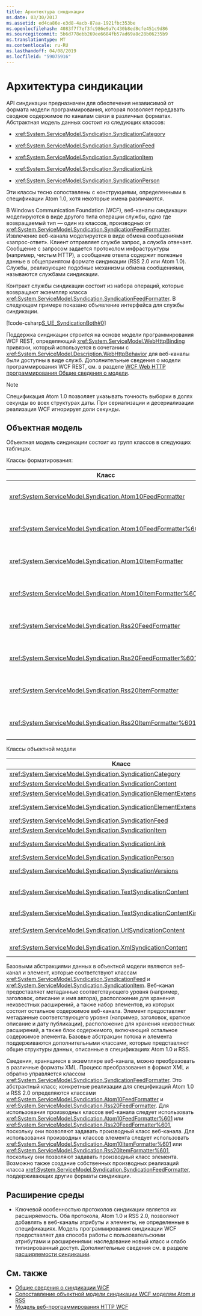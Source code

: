```yaml
---
title: Архитектура синдикации
ms.date: 03/30/2017
ms.assetid: ed4ca86e-e3d8-4acb-87aa-1921fbc353be
ms.openlocfilehash: 4083f7f7ef3fc986e9a7c430b8ed8cfe451c9d86
ms.sourcegitcommit: 5b6d778ebb269ee6684fb57ad69a8c28b06235b9
ms.translationtype: MT
ms.contentlocale: ru-RU
ms.lasthandoff: 04/08/2019
ms.locfileid: "59075916"
---
```

# <a name="architecture-of-syndication"></a>Архитектура синдикации
API синдикации предназначен для обеспечения независимой от формата модели программирования, которая позволяет передавать сводное содержимое по каналам связи в различных форматах. Абстрактная модель данных состоит из следующих классов:  
  
-   <xref:System.ServiceModel.Syndication.SyndicationCategory>  
  
-   <xref:System.ServiceModel.Syndication.SyndicationFeed>  
  
-   <xref:System.ServiceModel.Syndication.SyndicationItem>  
  
-   <xref:System.ServiceModel.Syndication.SyndicationLink>  
  
-   <xref:System.ServiceModel.Syndication.SyndicationPerson>  
  
 Эти классы тесно сопоставлены с конструкциями, определенными в спецификации Atom 1.0, хотя некоторые имена различаются.  
  
 В Windows Communication Foundation (WCF), веб-каналы синдикации моделируются в виде другого типа операции службы, одно где возвращаемый тип — один из классов, производных от <xref:System.ServiceModel.Syndication.SyndicationFeedFormatter>. Извлечение веб-канала моделируется в виде обмена сообщениями «запрос-ответ». Клиент отправляет службе запрос, а служба отвечает. Сообщение с запросом задается протоколом инфраструктуры (например, чистым HTTP), а сообщение ответа содержит полезные данные в общепринятом формате синдикации (RSS 2.0 или Atom 1.0). Службы, реализующие подобные механизмы обмена сообщениями, называются службами синдикации.  
  
 Контракт службы синдикации состоит из набора операций, которые возвращают экземпляр класса <xref:System.ServiceModel.Syndication.SyndicationFeedFormatter>. В следующем примере показано объявление интерфейса для службы синдикации.  
  
 [!code-csharp[S_UE_SyndicationBoth#0](../../../../samples/snippets/csharp/VS_Snippets_CFX/s_ue_syndicationboth/cs/service.cs#0)]  
  
 Поддержка синдикации строится на основе модели программирования WCF REST, определяющий <xref:System.ServiceModel.WebHttpBinding> привязки, который используется в сочетании с <xref:System.ServiceModel.Description.WebHttpBehavior> для веб-каналы были доступны в виде служб. Дополнительные сведения о модели программирования WCF REST, см. в разделе [WCF Web HTTP программирования Общие сведения о модели](../../../../docs/framework/wcf/feature-details/wcf-web-http-programming-model-overview.md).  
  
> [!NOTE]
>  Спецификация Atom 1.0 позволяет указывать точность выборки в долях секунды во всех структурах даты. При сериализации и десериализации реализация WCF игнорирует доли секунды.  
  
## <a name="object-model"></a>Объектная модель  
 Объектная модель синдикации состоит из групп классов в следующих таблицах.  
  
 Классы форматирования:  
  
|Класс|Описание|  
|-----------|-----------------|  
|<xref:System.ServiceModel.Syndication.Atom10FeedFormatter>|Класс, который выполняет сериализацию экземпляра <xref:System.ServiceModel.Syndication.SyndicationFeed> в формат Atom 1.0.|  
|<xref:System.ServiceModel.Syndication.Atom10FeedFormatter%601>|Класс, который выполняет сериализацию классов, производных от <xref:System.ServiceModel.Syndication.SyndicationFeed>, в формат Atom 1.0.|  
|<xref:System.ServiceModel.Syndication.Atom10ItemFormatter>|Класс, который выполняет сериализацию экземпляра <xref:System.ServiceModel.Syndication.SyndicationItem> в формат Atom 1.0.|  
|<xref:System.ServiceModel.Syndication.Atom10ItemFormatter%601>|Класс, который выполняет сериализацию классов, производных от <xref:System.ServiceModel.Syndication.SyndicationItem>, в формат Atom 1.0.|  
|<xref:System.ServiceModel.Syndication.Rss20FeedFormatter>|Класс, который выполняет сериализацию экземпляра <xref:System.ServiceModel.Syndication.SyndicationFeed> в формат RSS 2.0.|  
|<xref:System.ServiceModel.Syndication.Rss20FeedFormatter%601>|Класс, который выполняет сериализацию классов, производных от <xref:System.ServiceModel.Syndication.SyndicationFeed>, в формат RSS 2.0.|  
|<xref:System.ServiceModel.Syndication.Rss20ItemFormatter>|Класс, который выполняет сериализацию экземпляра <xref:System.ServiceModel.Syndication.SyndicationItem> в формат RSS 2.0.|  
|<xref:System.ServiceModel.Syndication.Rss20ItemFormatter%601>|Класс, который выполняет сериализацию классов, производных от <xref:System.ServiceModel.Syndication.SyndicationItem>, в формат RSS 2.0.|  
  
 Классы объектной модели  
  
|Класс|Описание|  
|-----------|-----------------|  
|<xref:System.ServiceModel.Syndication.SyndicationCategory>|Класс, представляющий категорию веб-канала синдикации.|  
|<xref:System.ServiceModel.Syndication.SyndicationContent>|Базовый класс, представляющий содержимое синдикации.|  
|<xref:System.ServiceModel.Syndication.SyndicationElementExtension>|Класс, представляющий расширение элемента синдикации.|  
|<xref:System.ServiceModel.Syndication.SyndicationElementExtensionCollection>|Коллекция объектов <xref:System.ServiceModel.Syndication.SyndicationElementExtension>.|  
|<xref:System.ServiceModel.Syndication.SyndicationFeed>|Класс, представляющий объект веб-канала верхнего уровня.|  
|<xref:System.ServiceModel.Syndication.SyndicationItem>|Класс, представляющий элемент веб-канала.|  
|<xref:System.ServiceModel.Syndication.SyndicationLink>|Класс, представляющий ссылку в веб-канале или элементе синдикации.|  
|<xref:System.ServiceModel.Syndication.SyndicationPerson>|Класс, представляющий конструкцию Person спецификации Atom.|  
|<xref:System.ServiceModel.Syndication.SyndicationVersions>|Класс, представляющий поддерживаемые версии протоколов синдикации.|  
|<xref:System.ServiceModel.Syndication.TextSyndicationContent>|Класс, представляющий любое содержимое <xref:System.ServiceModel.Syndication.SyndicationItem>, которое требуется отобразить для конечного пользователя.|  
|<xref:System.ServiceModel.Syndication.TextSyndicationContentKind>|Перечисление, представляющее различные типы поддерживаемого текстового содержимого синдикации.|  
|<xref:System.ServiceModel.Syndication.UrlSyndicationContent>|Класс, представляющий содержимое синдикации, которое содержит URL-адрес другого ресурса.|  
|<xref:System.ServiceModel.Syndication.XmlSyndicationContent>|Класс, представляющий содержимое синдикации, которое не подлежит отображению в браузере.|  
  
 Базовыми абстракциями данных в объектной модели являются веб-канал и элемент, которые соответствуют классам <xref:System.ServiceModel.Syndication.SyndicationFeed> и <xref:System.ServiceModel.Syndication.SyndicationItem>. Веб-канал предоставляет метаданные соответствующего уровня (например, заголовок, описание и имя автора), расположение для хранения неизвестных расширений, а также набор элементов, из которых состоит остальное содержимое веб-канала. Элемент предоставляет метаданные соответствующего уровня (например, заголовок, краткое описание и дату публикации), расположение для хранения неизвестных расширений, а также блок содержимого, включающий остальное содержимое элемента. Базовые абстракции потока и элемента поддерживаются дополнительными классами, которые представляют общие структуры данных, описанные в спецификациях Atom 1.0 и RSS.  
  
 Сведения, хранящиеся в экземпляре веб-канала, можно преобразовать в различные форматы XML. Процесс преобразования в формат XML и обратно управляется классом <xref:System.ServiceModel.Syndication.SyndicationFeedFormatter>. Это абстрактный класс; конкретные реализации для спецификаций Atom 1.0 и RSS 2.0 определяются классами <xref:System.ServiceModel.Syndication.Atom10FeedFormatter> и <xref:System.ServiceModel.Syndication.Rss20FeedFormatter>. Для использования производных классов веб-канала следует использовать <xref:System.ServiceModel.Syndication.Atom10FeedFormatter%601> или <xref:System.ServiceModel.Syndication.Rss20FeedFormatter%601>, поскольку они позволяют задавать производный класс веб-канала. Для использования производных классов элемента следует использовать <xref:System.ServiceModel.Syndication.Atom10ItemFormatter%601> или <xref:System.ServiceModel.Syndication.Rss20ItemFormatter%601>, поскольку они позволяют задавать производный класс элемента. Возможно также создание собственных производных реализаций класса <xref:System.ServiceModel.Syndication.SyndicationFeedFormatter>, поддерживающих другие форматы синдикации.  
  
## <a name="extensibility"></a>Расширение среды  
  
-   Ключевой особенностью протоколов синдикации является их расширяемость. Оба протокола, Atom 1.0 и RSS 2.0, позволяют добавлять в веб-каналы атрибуты и элементы, не определенные в спецификациях. Модель программирования синдикации WCF предоставляет два способа работы с пользовательскими атрибутами и расширениями: наследование новый класс и слабо типизированный доступ. Дополнительные сведения см. в разделе [расширяемости синдикации](../../../../docs/framework/wcf/feature-details/syndication-extensibility.md).  
  
## <a name="see-also"></a>См. также

- [Общие сведения о синдикации WCF](../../../../docs/framework/wcf/feature-details/wcf-syndication-overview.md)
- [Сопоставление объектной модели синдикации WCF моделям Atom и RSS](../../../../docs/framework/wcf/feature-details/how-the-wcf-syndication-object-model-maps-to-atom-and-rss.md)
- [Модель веб-программирования HTTP WCF](../../../../docs/framework/wcf/feature-details/wcf-web-http-programming-model.md)
